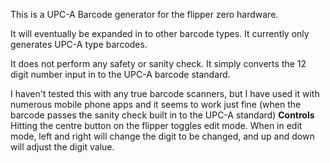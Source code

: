 This is a UPC-A Barcode generator for the flipper zero hardware.

It will eventually be expanded in to other barcode types. It currently only generates UPC-A type barcodes.

It does not perform any safety or sanity check. It simply converts the 12 digit number input in to the UPC-A barcode standard.

I haven't tested this with any true barcode scanners, but I have used it with numerous mobile phone apps and it seems to work just fine (when the barcode passes the sanity check built in to the UPC-A standard)
<b> Controls </b>
Hitting the centre button on the flipper toggles edit mode.
When in edit mode, left and right will change the digit to be changed, and up and down will adjust the digit value.
